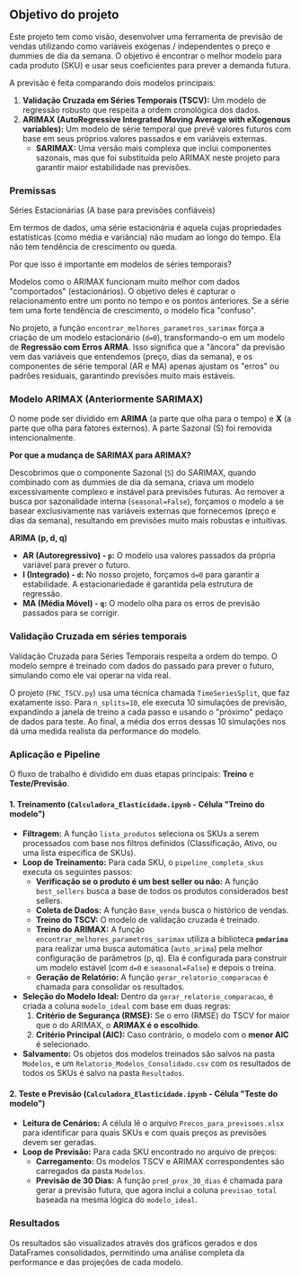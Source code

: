 ## Objetivo do projeto

Este projeto tem como visão, desenvolver uma ferramenta de previsão de vendas utilizando como variáveis exógenas / independentes o preço e dummies de dia da semana. O objetivo é encontrar o melhor modelo para cada produto (SKU) e usar seus coeficientes para prever a demanda futura.

A previsão é feita comparando dois modelos principais:
1.  **Validação Cruzada em Séries Temporais (TSCV):** Um modelo de regressão robusto que respeita a ordem cronológica dos dados.
2.  **ARIMAX (AutoRegressive Integrated Moving Average with eXogenous variables):** Um modelo de série temporal que prevê valores futuros com base em seus próprios valores passados e em variáveis externas.
    *   **SARIMAX:** Uma versão mais complexa que inclui componentes sazonais, mas que foi substituída pelo ARIMAX neste projeto para garantir maior estabilidade nas previsões.

### Premissas

Séries Estacionárias (A base para previsões confiáveis)

Em termos de dados, uma série estacionária é aquela cujas propriedades estatísticas (como média e variância) não mudam ao longo do tempo. Ela não tem tendência de crescimento ou queda.

Por que isso é importante em modelos de séries temporais?

Modelos como o ARIMAX funcionam muito melhor com dados "comportados" (estacionários). O objetivo deles é capturar o relacionamento entre um ponto no tempo e os pontos anteriores. Se a série tem uma forte tendência de crescimento, o modelo fica "confuso".

No projeto, a função `encontrar_melhores_parametros_sarimax` força a criação de um modelo estacionário (`d=0`), transformando-o em um modelo de **Regressão com Erros ARMA**. Isso significa que a "âncora" da previsão vem das variáveis que entendemos (preço, dias da semana), e os componentes de série temporal (AR e MA) apenas ajustam os "erros" ou padrões residuais, garantindo previsões muito mais estáveis.

### Modelo ARIMAX (Anteriormente SARIMAX)

O nome pode ser dividido em **ARIMA** (a parte que olha para o tempo) e **X** (a parte que olha para fatores externos). A parte Sazonal (S) foi removida intencionalmente.

**Por que a mudança de SARIMAX para ARIMAX?**

Descobrimos que o componente Sazonal (`S`) do SARIMAX, quando combinado com as dummies de dia da semana, criava um modelo excessivamente complexo e instável para previsões futuras. Ao remover a busca por sazonalidade interna (`seasonal=False`), forçamos o modelo a se basear exclusivamente nas variáveis externas que fornecemos (preço e dias da semana), resultando em previsões muito mais robustas e intuitivas.

**ARIMA (p, d, q)**

*   **AR (Autoregressivo) - `p`:** O modelo usa valores passados da própria variável para prever o futuro.
*   **I (Integrado) - `d`:** No nosso projeto, forçamos `d=0` para garantir a estabilidade. A estacionariedade é garantida pela estrutura de regressão.
*   **MA (Média Móvel) - `q`:** O modelo olha para os erros de previsão passados para se corrigir.

### Validação Cruzada em séries temporais

Validação Cruzada para Séries Temporais respeita a ordem do tempo. O modelo sempre é treinado com dados do passado para prever o futuro, simulando como ele vai operar na vida real.

O projeto (`FNC_TSCV.py`) usa uma técnica chamada `TimeSeriesSplit`, que faz exatamente isso. Para `n_splits=10`, ele executa 10 simulações de previsão, expandindo a janela de treino a cada passo e usando o "próximo" pedaço de dados para teste. Ao final, a média dos erros dessas 10 simulações nos dá uma medida realista da performance do modelo.

### Aplicação e Pipeline

O fluxo de trabalho é dividido em duas etapas principais: **Treino** e **Teste/Previsão**.

#### 1. Treinamento (`Calculadora_Elasticidade.ipynb` - Célula "Treino do modelo")

- **Filtragem:** A função `lista_produtos` seleciona os SKUs a serem processados com base nos filtros definidos (Classificação, Ativo, ou uma lista específica de SKUs).
- **Loop de Treinamento:** Para cada SKU, o `pipeline_completa_skus` executa os seguintes passos:
    - **Verificação se o produto é um best seller ou não:** A função `best_sellers` busca a base de todos os produtos considerados best sellers.
    - **Coleta de Dados:** A função `Base_venda` busca o histórico de vendas.
    - **Treino do TSCV:** O modelo de validação cruzada é treinado.
    - **Treino do ARIMAX:** A função `encontrar_melhores_parametros_sarimax` utiliza a biblioteca **`pmdarima`** para realizar uma busca automática (`auto_arima`) pela melhor configuração de parâmetros (p, q). Ela é configurada para construir um modelo estável (com `d=0` e `seasonal=False`) e depois o treina.
    - **Geração de Relatório:** A função `gerar_relatorio_comparacao` é chamada para consolidar os resultados.
- **Seleção do Modelo Ideal:** Dentro da `gerar_relatorio_comparacao`, é criada a coluna `modelo_ideal` com base em duas regras:
    1.  **Critério de Segurança (RMSE):** Se o erro (RMSE) do TSCV for maior que o do ARIMAX, o **ARIMAX é o escolhido**.
    2.  **Critério Principal (AIC):** Caso contrário, o modelo com o **menor AIC** é selecionado.
- **Salvamento:** Os objetos dos modelos treinados são salvos na pasta `Modelos`, e um `Relatorio_Modelos_Consolidado.csv` com os resultados de todos os SKUs é salvo na pasta `Resultados`.

#### 2. Teste e Previsão (`Calculadora_Elasticidade.ipynb` - Célula "Teste do modelo")

- **Leitura de Cenários:** A célula lê o arquivo `Precos_para_previsoes.xlsx` para identificar para quais SKUs e com quais preços as previsões devem ser geradas.
- **Loop de Previsão:** Para cada SKU encontrado no arquivo de preços:
    - **Carregamento:** Os modelos TSCV e ARIMAX correspondentes são carregados da pasta `Modelos`.
    - **Previsão de 30 Dias:** A função `pred_prox_30_dias` é chamada para gerar a previsão futura, que agora inclui a coluna `previsao_total` baseada na mesma lógica do `modelo_ideal`.

### Resultados

Os resultados são visualizados através dos gráficos gerados e dos DataFrames consolidados, permitindo uma análise completa da performance e das projeções de cada modelo.


